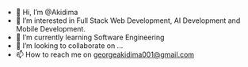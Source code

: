 - 👋 Hi, I’m @Akidima
- 👀 I’m interested in Full Stack Web Development, AI Development and Mobile Development.
- 🌱 I’m currently learning Software Engineering
- 💞️ I’m looking to collaborate on ...
- 📫 How to reach me on georgeakidima001@gmail.com

<!---
Akidima/Akidima is a ✨ special ✨ repository because its `README.md` (this file) appears on your GitHub profile.
You can click the Preview link to take a look at your changes.
--->
